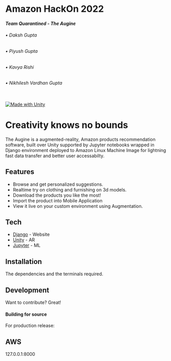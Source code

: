 # Amazon HackOn 2022

#### _Team Quarantined - The Augine_
###### • Daksh Gupta
###### • Piyush Gupta
###### • Kavya Rishi
###### • Nikhilesh Vardhan Gupta  
\
[![Made with Unity](https://img.shields.io/badge/Made%20with-Unity-57b9d3.svg?style=for-the-badge&logo=unity)](https://unity3d.com)

# Creativity knows no bounds
The Augine is a augmented-reality, Amazon products recommendation software, built over Unity supported by Jupyter notebooks wrapped in Django environment deployed to Amazon Linux Machine Image for lightning fast data transfer and better user accessabilty.


## Features

- Browse and get personalized suggestions.
- Realtime try on clothing and furnishing on 3d models.
- Download the products you like the most!
- Import the product into Mobile Application
- View it live on your custom environment using Augmentation.


## Tech


- [Django](https://www.djangoproject.com/start/) - Website
- [Unity](https://unity.com/learn/get-started) - AR
- [Jupyter](https://docs.jupyter.org/en/latest/running.html) - ML



## Installation
The dependencies and the terminals required.

## Development

Want to contribute? Great!


#### Building for source

For production release:

## AWS

127.0.0.1:8000



